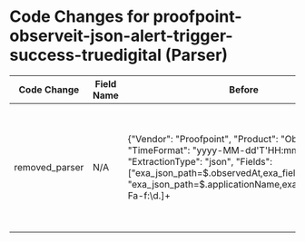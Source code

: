 # Code Changes for proofpoint-observeit-json-alert-trigger-success-truedigital (Parser)

| Code Change | Field Name | Before | After |
|-------------|------------|--------|-------|
| removed_parser | N/A | {"Vendor": "Proofpoint", "Product": "ObserveIT", "TimeFormat": "yyyy-MM-dd'T'HH:mm:ss.SSSZ", "ExtractionType": "json", "Fields": ["exa_json_path=$.observedAt,exa_field_name=time", "exa_json_path=$.applicationName,exa_regex=(?:[A-Fa-f:\d.]+|({app}[^\"]+))", "exa_json_path=$.command,exa_field_name=command", "exa_json_path=$.domainName,exa_field_name=domain", "exa_json_path=$.endpointName,exa_field_name=host", "exa_json_path=$.loginName,exa_regex=({user}[\w\.\-\!\#\^\~]{1,40}\$?)$", "exa_json_path=$.loginName,exa_regex=({full_name}\w+\s\w+)", "exa_json_path=$.os,exa_field_name=os", "exa_json_path=$.remoteAddress,exa_regex=(?:127\.0\.0\.1|({src_ip}((([0-9a-fA-F.]{0,4}):{1,2}){1,7}([0-9a-fA-F]){0,4})|(((25[0-5]|(2[0-4]|1\d|[0-9]|)\d)\.?\b){4}))(:({src_port}\d+))?)", "exa_json_path=$.remoteHostName,exa_regex=(?:\(local\)|({src_ip}((([0-9a-fA-F.]{0,4}):{1,2}){1,7}([0-9a-fA-F]){0,4})|(((25[0-5]|(2[0-4]|1\d|[0-9]|)\d)\.?\b){4}))(:({src_port}\d+))?|({src_host}[^\",]+))", "exa_json_path=$.ruleCategoryName,exa_field_name=alert_type", "exa_json_path=$.ruleName,exa_field_name=alert_name", "exa_json_path=$.severity,exa_field_name=alert_severity", "exa_json_path=$.sessionId,exa_field_name=session_id", "exa_json_path=$.ruleDesc,exa_field_name=additional_info", "exa_json_path=$.detailsUrl,exa_field_name=additional_info", "exa_json_path=$.sqlUserName,exa_field_name=db_user", "exa_json_path=$.databaseName,exa_field_name=db_name", "exa_json_path=$.id,exa_field_name=alert_id"], "Name": "proofpoint-observeit-json-alert-trigger-success-truedigital", "Conditions": ["\"observedAt\": \"", "\"sessionUrl\": \"", "\"loginName\": \"", "\"ruleCategoryName\": \"TRUE DIGITAL WINDOWS RULES\""], "ParserVersion": "v1.0.0"} | N/A |